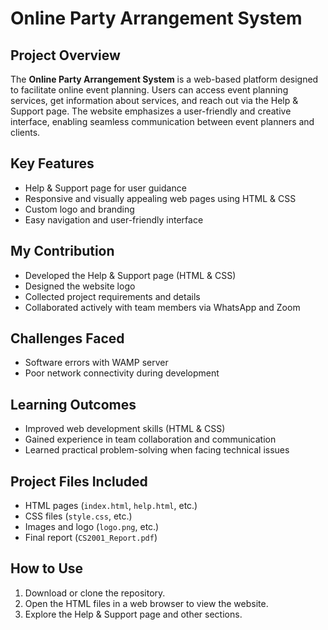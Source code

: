 # Online Party Arrangement System

## Project Overview
The **Online Party Arrangement System** is a web-based platform designed to facilitate online event planning. Users can access event planning services, get information about services, and reach out via the Help & Support page. The website emphasizes a user-friendly and creative interface, enabling seamless communication between event planners and clients.

## Key Features
- Help & Support page for user guidance  
- Responsive and visually appealing web pages using HTML & CSS  
- Custom logo and branding  
- Easy navigation and user-friendly interface  

## My Contribution
- Developed the Help & Support page (HTML & CSS)  
- Designed the website logo  
- Collected project requirements and details  
- Collaborated actively with team members via WhatsApp and Zoom  

## Challenges Faced
- Software errors with WAMP server  
- Poor network connectivity during development  

## Learning Outcomes
- Improved web development skills (HTML & CSS)  
- Gained experience in team collaboration and communication  
- Learned practical problem-solving when facing technical issues  

## Project Files Included
- HTML pages (`index.html`, `help.html`, etc.)  
- CSS files (`style.css`, etc.)  
- Images and logo (`logo.png`, etc.)  
- Final report (`CS2001_Report.pdf`)  

## How to Use
1. Download or clone the repository.  
2. Open the HTML files in a web browser to view the website.  
3. Explore the Help & Support page and other sections.  

